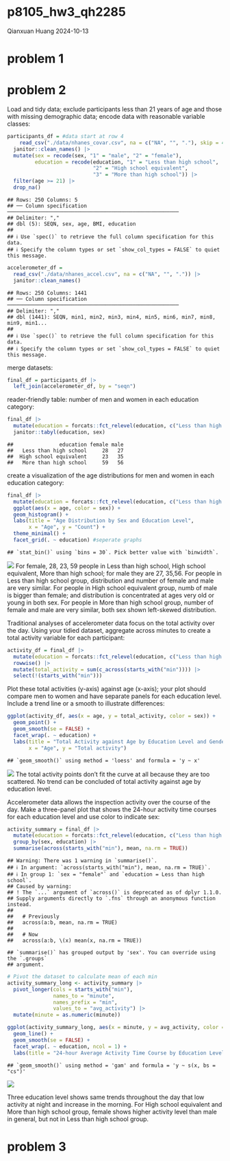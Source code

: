 p8105_hw3_qh2285
================
Qianxuan Huang
2024-10-13

# problem 1

# problem 2

Load and tidy data; exclude participants less than 21 years of age and
those with missing demographic data; encode data with reasonable
variable classes:

``` r
participants_df = #data start at row 4
    read_csv("./data/nhanes_covar.csv", na = c("NA", "", "."), skip = 4) |>
  janitor::clean_names() |> 
  mutate(sex = recode(sex, "1" = "male", "2" = "female"),
         education = recode(education, "1" = "Less than high school", 
                            "2" = "High school equivalent", 
                            "3" = "More than high school")) |>
  filter(age >= 21) |>
  drop_na()
```

    ## Rows: 250 Columns: 5
    ## ── Column specification ────────────────────────────────────────────────────────
    ## Delimiter: ","
    ## dbl (5): SEQN, sex, age, BMI, education
    ## 
    ## ℹ Use `spec()` to retrieve the full column specification for this data.
    ## ℹ Specify the column types or set `show_col_types = FALSE` to quiet this message.

``` r
accelerometer_df = 
  read_csv("./data/nhanes_accel.csv", na = c("NA", "", ".")) |>
  janitor::clean_names()
```

    ## Rows: 250 Columns: 1441
    ## ── Column specification ────────────────────────────────────────────────────────
    ## Delimiter: ","
    ## dbl (1441): SEQN, min1, min2, min3, min4, min5, min6, min7, min8, min9, min1...
    ## 
    ## ℹ Use `spec()` to retrieve the full column specification for this data.
    ## ℹ Specify the column types or set `show_col_types = FALSE` to quiet this message.

merge datasets:

``` r
final_df = participants_df |>
  left_join(accelerometer_df, by = "seqn")
```

reader-friendly table: number of men and women in each education
category:

``` r
final_df |>
  mutate(education = forcats::fct_relevel(education, c("Less than high school", "High school equivalent", "More than high school"))) |>
  janitor::tabyl(education, sex)
```

    ##               education female male
    ##   Less than high school     28   27
    ##  High school equivalent     23   35
    ##   More than high school     59   56

create a visualization of the age distributions for men and women in
each education category:

``` r
final_df |>
  mutate(education = forcats::fct_relevel(education, c("Less than high school", "High school equivalent", "More than high school"))) |>#change order
  ggplot(aes(x = age, color = sex)) +
  geom_histogram() +
  labs(title = "Age Distribution by Sex and Education Level",
       x = "Age", y = "Count") +
  theme_minimal() +
  facet_grid(. ~ education) #seperate graphs
```

    ## `stat_bin()` using `bins = 30`. Pick better value with `binwidth`.

![](p8105_hw3_qh2285_files/figure-gfm/unnamed-chunk-4-1.png)<!-- --> For
female, 28, 23, 59 people in Less than high school, High school
equivalent, More than high school; for male they are 27, 35,56. For
people in Less than high school group, distribution and number of female
and male are very similar. For people in High school equivalent group,
numb of male is bigger than female; and distribution is concentrated at
ages very old or young in both sex. For people in More than high school
group, number of female and male are very similar, both sex shown
left-skewed distribution.

Traditional analyses of accelerometer data focus on the total activity
over the day. Using your tidied dataset, aggregate across minutes to
create a total activity variable for each participant:

``` r
activity_df = final_df |>
  mutate(education = forcats::fct_relevel(education, c("Less than high school", "High school equivalent", "More than high school"))) |>
  rowwise() |>
  mutate(total_activity = sum(c_across(starts_with("min")))) |>
  select(!(starts_with("min")))
```

Plot these total activities (y-axis) against age (x-axis); your plot
should compare men to women and have separate panels for each education
level. Include a trend line or a smooth to illustrate differences:

``` r
ggplot(activity_df, aes(x = age, y = total_activity, color = sex)) +  
  geom_point() + 
  geom_smooth(se = FALSE) +
  facet_wrap(. ~ education) +  
  labs(title = "Total Activity against Age by Education Level and Gender",
       x = "Age", y = "Total activity")
```

    ## `geom_smooth()` using method = 'loess' and formula = 'y ~ x'

![](p8105_hw3_qh2285_files/figure-gfm/unnamed-chunk-6-1.png)<!-- --> The
total activity points don’t fit the curve at all because they are too
scattered. No trend can be concluded of total activity against age by
education level.

Accelerometer data allows the inspection activity over the course of the
day. Make a three-panel plot that shows the 24-hour activity time
courses for each education level and use color to indicate sex:

``` r
activity_summary = final_df |>
  mutate(education = forcats::fct_relevel(education, c("Less than high school", "High school equivalent", "More than high school"))) |>
  group_by(sex, education) |>
  summarise(across(starts_with("min"), mean, na.rm = TRUE))
```

    ## Warning: There was 1 warning in `summarise()`.
    ## ℹ In argument: `across(starts_with("min"), mean, na.rm = TRUE)`.
    ## ℹ In group 1: `sex = "female"` and `education = Less than high school`.
    ## Caused by warning:
    ## ! The `...` argument of `across()` is deprecated as of dplyr 1.1.0.
    ## Supply arguments directly to `.fns` through an anonymous function instead.
    ## 
    ##   # Previously
    ##   across(a:b, mean, na.rm = TRUE)
    ## 
    ##   # Now
    ##   across(a:b, \(x) mean(x, na.rm = TRUE))

    ## `summarise()` has grouped output by 'sex'. You can override using the `.groups`
    ## argument.

``` r
# Pivot the dataset to calculate mean of each min
activity_summary_long <- activity_summary |>
  pivot_longer(cols = starts_with("min"), 
               names_to = "minute", 
               names_prefix = "min", 
               values_to = "avg_activity") |>
  mutate(minute = as.numeric(minute))

ggplot(activity_summary_long, aes(x = minute, y = avg_activity, color = sex)) +
  geom_line() +  
  geom_smooth(se = FALSE) +  
  facet_wrap(. ~ education, ncol = 1) + 
  labs(title = "24-hour Average Activity Time Course by Education Level and Sex", x = "Minute", y = "Mean Activity") 
```

    ## `geom_smooth()` using method = 'gam' and formula = 'y ~ s(x, bs = "cs")'

![](p8105_hw3_qh2285_files/figure-gfm/unnamed-chunk-7-1.png)<!-- -->

Three education level shows same trends throughout the day that low
activity at night and increase in the morning. For High school
equivalent and More than high school group, female shows higher activity
level than male in general, but not in Less than high school group.

# problem 3
